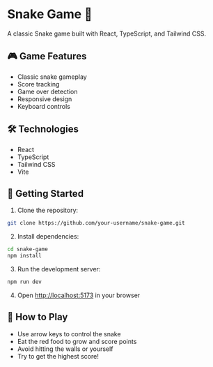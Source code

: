 # Snake Game 🐍

A classic Snake game built with React, TypeScript, and Tailwind CSS.

## 🎮 Game Features

- Classic snake gameplay
- Score tracking
- Game over detection
- Responsive design
- Keyboard controls

## 🛠️ Technologies

- React
- TypeScript
- Tailwind CSS
- Vite

## 🚀 Getting Started

1. Clone the repository:
```bash
git clone https://github.com/your-username/snake-game.git
```

2. Install dependencies:
```bash
cd snake-game
npm install
```

3. Run the development server:
```bash
npm run dev
```

4. Open [http://localhost:5173](http://localhost:5173) in your browser

## 🎯 How to Play

- Use arrow keys to control the snake
- Eat the red food to grow and score points
- Avoid hitting the walls or yourself
- Try to get the highest score!
